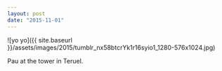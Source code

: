 ```yaml
---
layout: post
date: "2015-11-01"
---
```


![yo yo]({{ site.baseurl }}/assets/images/2015/tumblr_nx58btcrYk1r16syio1_1280-576x1024.jpg)

Pau at the tower in Teruel.
